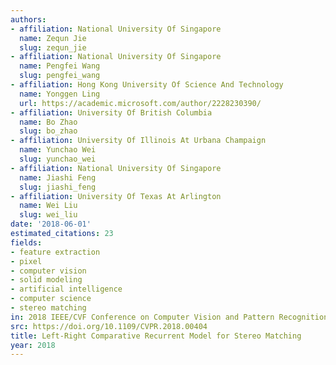 ```yaml
---
authors:
- affiliation: National University Of Singapore
  name: Zequn Jie
  slug: zequn_jie
- affiliation: National University Of Singapore
  name: Pengfei Wang
  slug: pengfei_wang
- affiliation: Hong Kong University Of Science And Technology
  name: Yonggen Ling
  url: https://academic.microsoft.com/author/2228230390/
- affiliation: University Of British Columbia
  name: Bo Zhao
  slug: bo_zhao
- affiliation: University Of Illinois At Urbana Champaign
  name: Yunchao Wei
  slug: yunchao_wei
- affiliation: National University Of Singapore
  name: Jiashi Feng
  slug: jiashi_feng
- affiliation: University Of Texas At Arlington
  name: Wei Liu
  slug: wei_liu
date: '2018-06-01'
estimated_citations: 23
fields:
- feature extraction
- pixel
- computer vision
- solid modeling
- artificial intelligence
- computer science
- stereo matching
in: 2018 IEEE/CVF Conference on Computer Vision and Pattern Recognition
src: https://doi.org/10.1109/CVPR.2018.00404
title: Left-Right Comparative Recurrent Model for Stereo Matching
year: 2018
---
```

